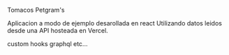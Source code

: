 Tomacos Petgram's

Aplicacion a modo de ejemplo desarollada en react
Utilizando datos leidos desde una API hosteada en Vercel.

custom hooks
graphql 
etc...
